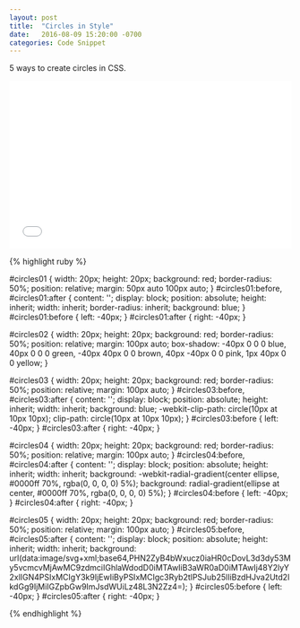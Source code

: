 ```yaml
---
layout: post
title:  "Circles in Style"
date:   2016-08-09 15:20:00 -0700
categories: Code Snippet
---
```


5 ways to create circles in CSS.

<iframe width="100%" height="300" src="//jsfiddle.net/alirokni/qmk6ba7c/embedded/result/" allowfullscreen="allowfullscreen" frameborder="0"></iframe>


{% highlight ruby %}

<!-- HTML -->
<div id="circles01"></div>
<div id="circles02"></div>
<div id="circles03"></div>
<div id="circles04"></div>
<div id="circles05"></div>

<!-- CSS -->
#circles01 {
  width: 20px;
  height: 20px;
  background: red;
  border-radius: 50%;
  position: relative;
  margin: 50px auto 100px auto;
}
#circles01:before,
#circles01:after {
  content: '';
  display: block;
  position: absolute;
  height: inherit;
  width: inherit;
  border-radius: inherit;
  background: blue;
}
#circles01:before {
  left: -40px;
}
#circles01:after {
  right: -40px;
}

#circles02 {
  width: 20px;
  height: 20px;
  background: red;
  border-radius: 50%;
  position: relative;
  margin: 100px auto;
  box-shadow: -40px 0 0 0 blue, 40px 0 0 0 green, -40px 40px 0 0 brown, 40px -40px 0 0 pink, 1px 40px 0 0 yellow;
}

#circles03 {
  width: 20px;
  height: 20px;
  background: red;
  border-radius: 50%;
  position: relative;
  margin: 100px auto;
}
#circles03:before,
#circles03:after {
  content: '';
  display: block;
  position: absolute;
  height: inherit;
  width: inherit;
  background: blue;
  -webkit-clip-path: circle(10px at 10px 10px);
  clip-path: circle(10px at 10px 10px);
}
#circles03:before {
  left: -40px;
}
#circles03:after {
  right: -40px;
}

#circles04 {
  width: 20px;
  height: 20px;
  background: red;
  border-radius: 50%;
  position: relative;
  margin: 100px auto;
}
#circles04:before,
#circles04:after {
  content: '';
  display: block;
  position: absolute;
  height: inherit;
  width: inherit;
  background: -webkit-radial-gradient(center ellipse, #0000ff 70%, rgba(0, 0, 0, 0) 5%);
  background: radial-gradient(ellipse at center, #0000ff 70%, rgba(0, 0, 0, 0) 5%);
}
#circles04:before {
  left: -40px;
}
#circles04:after {
  right: -40px;
}

#circles05 {
  width: 20px;
  height: 20px;
  background: red;
  border-radius: 50%;
  position: relative;
  margin: 100px auto;
}
#circles05:before,
#circles05:after {
  content: '';
  display: block;
  position: absolute;
  height: inherit;
  width: inherit;
  background: url(data:image/svg+xml;base64,PHN2ZyB4bWxucz0iaHR0cDovL3d3dy53My5vcmcvMjAwMC9zdmciIGhlaWdodD0iMTAwIiB3aWR0aD0iMTAwIj48Y2lyY2xlIGN4PSIxMCIgY3k9IjEwIiByPSIxMCIgc3Ryb2tlPSJub25lIiBzdHJva2Utd2lkdGg9IjMiIGZpbGw9ImJsdWUiLz48L3N2Zz4=);
}
#circles05:before {
  left: -40px;
}
#circles05:after {
  right: -40px;
}

{% endhighlight %}

